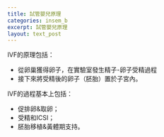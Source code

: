 ```yaml
---
title: 試管嬰兒原理
categories: insem_b
excerpt: 試管嬰兒原理
layout: text_post
---
```


IVF的原理包括：

* 從卵巢獲得卵子，在實驗室發生精子-卵子受精過程
* 接下來將受精後的卵子（胚胎）置於子宮內。

IVF的過程基本上包括：

* 促排卵&取卵；
* 受精和ICSI；
* 胚胎移植&黃體期支持。
